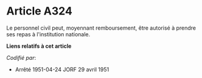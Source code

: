 # Article A324

Le personnel civil peut, moyennant remboursement, être autorisé à prendre ses repas à l'institution nationale.

**Liens relatifs à cet article**

_Codifié par_:

  - Arrêté 1951-04-24 JORF 29 avril 1951
